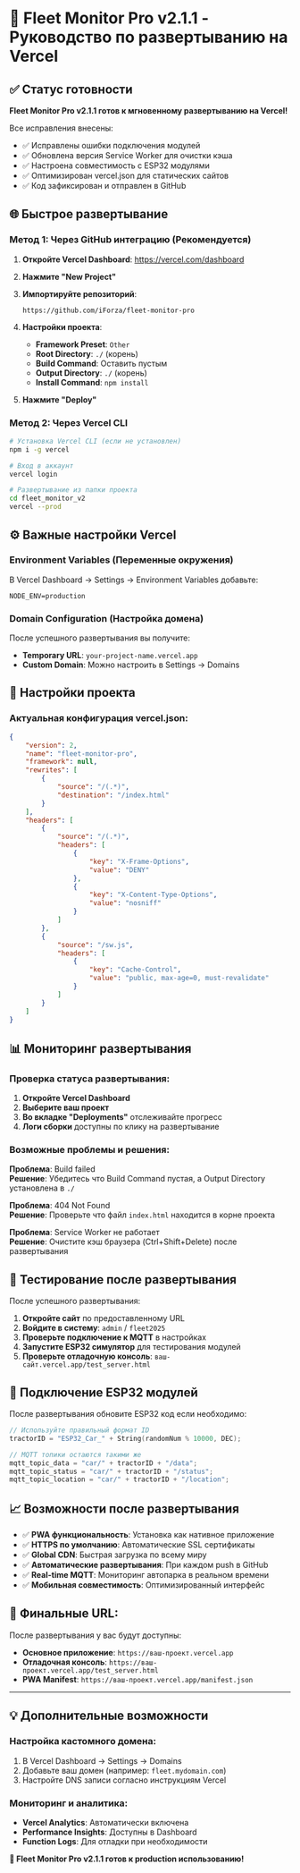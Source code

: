 # 🚀 Fleet Monitor Pro v2.1.1 - Руководство по развертыванию на Vercel

## ✅ Статус готовности
**Fleet Monitor Pro v2.1.1 готов к мгновенному развертыванию на Vercel!**

Все исправления внесены:
- ✅ Исправлены ошибки подключения модулей
- ✅ Обновлена версия Service Worker для очистки кэша
- ✅ Настроена совместимость с ESP32 модулями
- ✅ Оптимизирован vercel.json для статических сайтов
- ✅ Код зафиксирован и отправлен в GitHub

## 🌐 Быстрое развертывание

### Метод 1: Через GitHub интеграцию (Рекомендуется)

1. **Откройте Vercel Dashboard**: https://vercel.com/dashboard
2. **Нажмите "New Project"**
3. **Импортируйте репозиторий**: 
   ```
   https://github.com/iForza/fleet-monitor-pro
   ```
4. **Настройки проекта**:
   - **Framework Preset**: `Other`
   - **Root Directory**: `./` (корень)
   - **Build Command**: Оставить пустым
   - **Output Directory**: `./` (корень)
   - **Install Command**: `npm install`

5. **Нажмите "Deploy"**

### Метод 2: Через Vercel CLI

```bash
# Установка Vercel CLI (если не установлен)
npm i -g vercel

# Вход в аккаунт
vercel login

# Развертывание из папки проекта
cd fleet_monitor_v2
vercel --prod
```

## ⚙️ Важные настройки Vercel

### Environment Variables (Переменные окружения)
В Vercel Dashboard → Settings → Environment Variables добавьте:

```
NODE_ENV=production
```

### Domain Configuration (Настройка домена)
После успешного развертывания вы получите:
- **Temporary URL**: `your-project-name.vercel.app`
- **Custom Domain**: Можно настроить в Settings → Domains

## 🔧 Настройки проекта

### Актуальная конфигурация vercel.json:
```json
{
    "version": 2,
    "name": "fleet-monitor-pro",
    "framework": null,
    "rewrites": [
        {
            "source": "/(.*)",
            "destination": "/index.html"
        }
    ],
    "headers": [
        {
            "source": "/(.*)",
            "headers": [
                {
                    "key": "X-Frame-Options",
                    "value": "DENY"
                },
                {
                    "key": "X-Content-Type-Options",
                    "value": "nosniff"
                }
            ]
        },
        {
            "source": "/sw.js",
            "headers": [
                {
                    "key": "Cache-Control",
                    "value": "public, max-age=0, must-revalidate"
                }
            ]
        }
    ]
}
```

## 📊 Мониторинг развертывания

### Проверка статуса развертывания:
1. **Откройте Vercel Dashboard**
2. **Выберите ваш проект** 
3. **Во вкладке "Deployments"** отслеживайте прогресс
4. **Логи сборки** доступны по клику на развертывание

### Возможные проблемы и решения:

**Проблема**: Build failed  
**Решение**: Убедитесь что Build Command пустая, а Output Directory установлена в `./`

**Проблема**: 404 Not Found  
**Решение**: Проверьте что файл `index.html` находится в корне проекта

**Проблема**: Service Worker не работает  
**Решение**: Очистите кэш браузера (Ctrl+Shift+Delete) после развертывания

## 🧪 Тестирование после развертывания

После успешного развертывания:

1. **Откройте сайт** по предоставленному URL
2. **Войдите в систему**: `admin` / `fleet2025`
3. **Проверьте подключение к MQTT** в настройках
4. **Запустите ESP32 симулятор** для тестирования модулей
5. **Проверьте отладочную консоль**: `ваш-сайт.vercel.app/test_server.html`

## 🚛 Подключение ESP32 модулей

После развертывания обновите ESP32 код если необходимо:

```cpp
// Используйте правильный формат ID
tractorID = "ESP32_Car_" + String(randomNum % 10000, DEC);

// MQTT топики остаются такими же
mqtt_topic_data = "car/" + tractorID + "/data";
mqtt_topic_status = "car/" + tractorID + "/status";  
mqtt_topic_location = "car/" + tractorID + "/location";
```

## 📈 Возможности после развертывания

- ✅ **PWA функциональность**: Установка как нативное приложение
- ✅ **HTTPS по умолчанию**: Автоматические SSL сертификаты
- ✅ **Global CDN**: Быстрая загрузка по всему миру
- ✅ **Автоматические развертывания**: При каждом push в GitHub
- ✅ **Real-time MQTT**: Мониторинг автопарка в реальном времени
- ✅ **Мобильная совместимость**: Оптимизированный интерфейс

## 🎯 Финальные URL:

После развертывания у вас будут доступны:
- **Основное приложение**: `https://ваш-проект.vercel.app`
- **Отладочная консоль**: `https://ваш-проект.vercel.app/test_server.html`
- **PWA Manifest**: `https://ваш-проект.vercel.app/manifest.json`

---

## 💡 Дополнительные возможности

### Настройка кастомного домена:
1. В Vercel Dashboard → Settings → Domains
2. Добавьте ваш домен (например: `fleet.mydomain.com`)
3. Настройте DNS записи согласно инструкциям Vercel

### Мониторинг и аналитика:
- **Vercel Analytics**: Автоматически включена
- **Performance Insights**: Доступны в Dashboard
- **Function Logs**: Для отладки при необходимости

**🚀 Fleet Monitor Pro v2.1.1 готов к production использованию!** 
